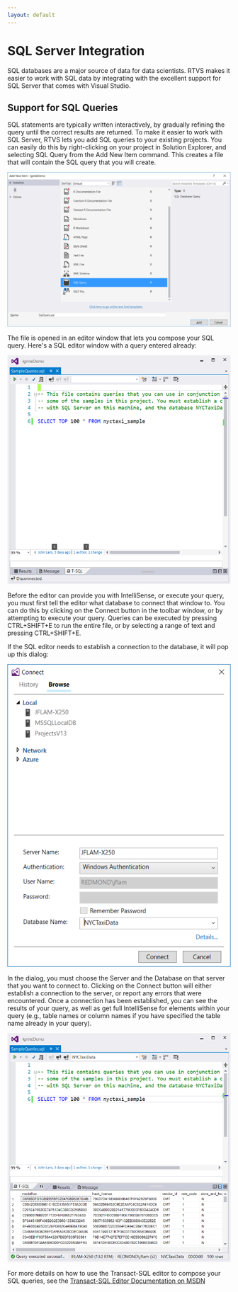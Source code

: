 ```yaml
---
layout: default
---
```


# SQL Server Integration

SQL databases are a major source of data for data scientists. RTVS makes it
easier to work with SQL data by integrating with the excellent support for SQL
Server that comes with Visual Studio.

## Support for SQL Queries

SQL statements are typically written interactively, by gradually refining the
query until the correct results are returned. To make it easier to work with SQL
Server, RTVS lets you add SQL queries to your existing projects. You can easily
do this by right-clicking on your project in Solution Explorer, and selecting
SQL Query from the Add New Item command. This creates a file that will contain
the SQL query that you will create.

![Add SQL Query item](./media/sql-add-item.png)

The file is opened in an editor window that lets you compose your SQL query.
Here's a SQL editor window with a query entered already:

![SQL Query Window](./media/sql-query-window.png)

Before the editor can provide you with IntelliSense, or execute your query, you
must first tell the editor what database to connect that window to. You can do
this by clicking on the Connect button in the toolbar window, or by attempting
to execute your query. Queries can be executed by pressing CTRL+SHIFT+E to run
the entire file, or by selecting a range of text and pressing CTRL+SHIFT+E.

If the SQL editor needs to establish a connection to the database, it will pop
up this dialog:

![SQL Connection Dialog Box](./media/sql-connection-dialog.png)

In the dialog, you must choose the Server and the Database on that server that
you want to connect to. Clicking on the Connect button will either establish a
connection to the server, or report any errors that were encountered. Once a
connection has been established, you can see the results of your query, as well
as get full IntelliSense for elements within your query (e.g., table names or
column names if you have specified the table name already in your query).

![SQL Window Query Results](./media/sql-query-results.png)

For more details on how to use the Transact-SQL editor to compose your SQL
queries, see the [Transact-SQL Editor Documentation on
MSDN](https://msdn.microsoft.com/en-us/library/hh272706(v=vs.103).aspx)


